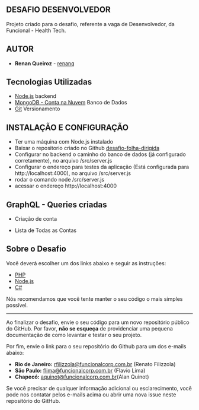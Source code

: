 ## DESAFIO DESENVOLVEDOR

Projeto criado para o desafio, referente a vaga de Desenvolvedor, da Funcional - Health Tech.

## AUTOR

* **Renan Queiroz** - [renanq](https://github.com/renanq)

## Tecnologias Utilizadas
- [Node.js](https://nodejs.org/) backend
- [MongoDB - Conta na Nuvem](https://www.mongodb.com/cloud/atlas/) Banco de Dados
- [Git](https://git-scm.com/) Versionamento

## INSTALAÇÃO E CONFIGURAÇÃO

- Ter uma máquina com Node.js instalado
- Baixar o repositorio criado no Github [desafio-folha-dirigida](https://github.com/renanq/desafio-folha-dirigida)
- Configurar no backend o caminho do banco de dados (já configurado corretamente), no arquivo /src/server.js
- Configurar o endereço para testes da aplicação (Está configurada para http://localhost:4000), no arquivo /src/server.js
- rodar o comando node /src/server.js
- acessar o endereço http://localhost:4000

## GraphQL - Queries criadas

- Criação de conta


- Lista de Todas as Contas


## Sobre o Desafio 

Você deverá escolher um dos links abaixo e seguir as instruções:

* [PHP](/php.md)
* [Node.js](/node.md)
* [C#](/csharp.md)

Nós recomendamos que você tente manter o seu código o mais simples possível.

---

Ao finalizar o desafio, envie o seu código para um novo repositório público do GitHub. Por favor, **não se esqueça** de providenciar uma pequena documentação de como levantar e testar o seu projeto.

Por fim, envie o link para o seu repositório do Github para um dos e-mails abaixo: 

- **Rio de Janeiro:** rfilizzola@funcionalcorp.com.br (Renato Filizzola)
- **São Paulo:** flima@funcionalcorp.com.br (Flavio Lima)
- **Chapecó:** aquinot@funcionalcorp.com.br(Alan Quinot)

Se você precisar de qualquer informação adicional ou esclarecimento, você pode nos contatar pelos e-mails acima ou abrir uma nova issue neste repositório do GitHub.
